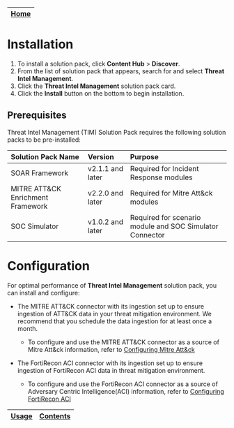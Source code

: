 | [Home](../README.md) |
|----------------------|

# Installation

1. To install a solution pack, click **Content Hub** > **Discover**.
2. From the list of solution pack that appears, search for and select **Threat Intel Management**.
3. Click the **Threat Intel Management** solution pack card.
4. Click the **Install** button on the bottom to begin installation.

## Prerequisites

Threat Intel Management (TIM) Solution Pack requires the following solution packs to be pre-installed:

| Solution Pack Name                | Version          | Purpose                                                  |
|:----------------------------------|:-----------------|:---------------------------------------------------------|
| SOAR Framework                    | v2.1.1 and later | Required for Incident Response modules                   |
| MITRE ATT&CK Enrichment Framework | v2.2.0 and later | Required for Mitre Att&ck modules                        |
| SOC Simulator                     | v1.0.2 and later | Required for scenario module and SOC Simulator Connector |

# Configuration

For optimal performance of **Threat Intel Management** solution pack, you can install and configure:

- The MITRE ATT&CK connector with its ingestion set up to ensure ingestion of ATT&CK data in your threat mitigation environment. We recommend that you schedule the data ingestion for at least once a month.
  - To configure and use the MITRE ATT&CK connector as a source of Mitre Att&ck information, refer to [Configuring Mitre Att&ck](https://docs.fortinet.com/fortisoar/connectors/mitreattack)

- The FortiRecon ACI connector with its ingestion set up to ensure ingestion of FortiRecon ACI data in threat mitigation environment.
  - To configure and use the FortiRecon ACI connector as a source of Adversary Centric Intelligence(ACI) information, refer to [Configuring FortiRecon ACI](https://docs.fortinet.com/fortisoar/connectors/fortirecon-aci)

| [Usage](./usage.md) | [Contents](./contents.md) |
|---------------------|---------------------------|
